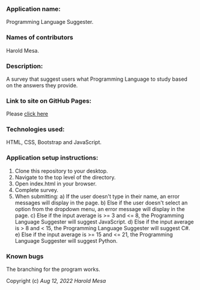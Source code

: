### Application name:
Programming Language Suggester.

### Names of contributors
Harold Mesa. 

### Description:
A survey that suggest users what Programming Language to study based on the answers they provide.

### Link to site on GitHub Pages:
Please [click here](https://curiousmockingbird.github.io/programming_language_suggestor/)

### Technologies used:
HTML, CSS, Bootstrap and JavaScript.

### Application setup instructions:
1. Clone this repository to your desktop.
2. Navigate to the top level of the directory.
3. Open index.html in your browser.
4. Complete survey.
5. When submitting:
  a) If the user doesn't type in their name, an error messages will display in the page.
  b) Else if the user doesn't select an option from the dropdown menu, an error message will display in the page. 
  c) Else if the input average is >= 3 and <= 8, the Programming Language Suggester will suggest JavaScript.
  d) Else if the input average is > 8 and < 15, the Programming Language Suggester will suggest C#.
  e) Else if the input average is >= 15 and <= 21, the Programming Language Suggester will suggest Python.
   

### Known bugs
The branching for the program works. 


Copyright (c) _Aug 12, 2022_ _Harold Mesa_